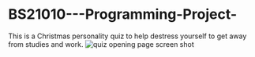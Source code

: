 # BS21010---Programming-Project-
This is a Christmas personality quiz to help destress yourself to get away from studies and work.
![quiz opening page screen shot](https://github.com/EmilyP04/BS21010---Programming-Project-/assets/150247999/67a728fd-8cea-4a24-8e4c-ec5ac67d3304)
